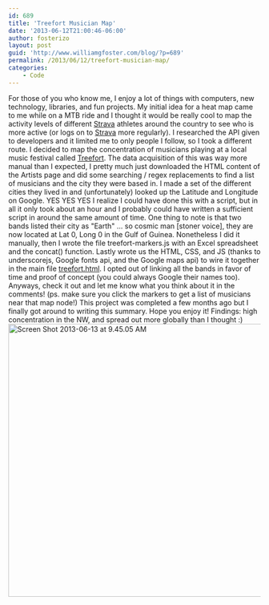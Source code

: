 ```yaml
---
id: 689
title: 'Treefort Musician Map'
date: '2013-06-12T21:00:46-06:00'
author: fosterizo
layout: post
guid: 'http://www.williamgfoster.com/blog/?p=689'
permalink: /2013/06/12/treefort-musician-map/
categories:
    - Code
---
```


For those of you who know me, I enjoy a lot of things with computers, new technology, libraries, and fun projects. My initial idea for a heat map came to me while on a MTB ride and I thought it would be really cool to map the activity levels of different <a title="Strava" href="http://www.strava.com" target="_blank">Strava</a> athletes around the country to see who is more active (or logs on to <a title="Strava" href="http://www.strava.com" target="_blank">Strava</a> more regularly). I researched the API given to developers and it limited me to only people I follow, so I took a different route. I decided to map the concentration of musicians playing at a local music festival called <a title="Treefort" href="http://treefortmusicfest.com/" target="_blank">Treefort</a>. The data acquisition of this was way more manual than I expected, I pretty much just downloaded the HTML content of the Artists page and did some searching / regex replacements to find a list of musicians and the city they were based in. I made a set of the different cities they lived in and (unfortunately) looked up the Latitude and Longitude on Google. YES YES YES I realize I could have done this with a script, but in all it only took about an hour and I probably could have written a sufficient script in around the same amount of time. One thing to note is that two bands listed their city as "Earth" ... so cosmic man [stoner voice], they are now located at Lat 0, Long 0 in the Gulf of Guinea. Nonetheless I did it manually, then I wrote the file treefort-markers.js with an Excel spreadsheet and the concat() function. Lastly wrote us the HTML, CSS, and JS (thanks to underscorejs, Google fonts api, and the Google maps api) to wire it together in the main file <a title="treefort" href="https://fosteri.zone/treefort/treefort-2013">treefort.html</a>. I opted out of linking all the bands in favor of time and proof of concept (you could always Google their names too). Anyways, check it out and let me know what you think about it in the comments! (ps. make sure you click the markers to get a list of musicians near that map node!)
This project was completed a few months ago but I finally got around to writing this summary. Hope you enjoy it!
Findings: high concentration in the NW, and spread out more globally than I thought :)
<img class="size-full wp-image-691 aligncenter" src="https://fosteri.zone/wp-content/uploads/2013/06/Screen-Shot-2013-06-13-at-9.45.05-AM.png" alt="Screen Shot 2013-06-13 at 9.45.05 AM" width="964" height="545" />